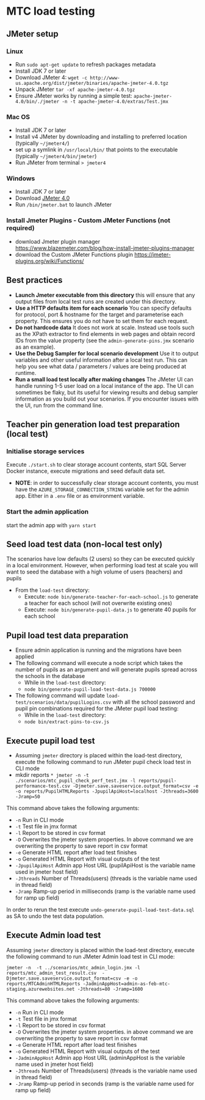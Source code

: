 # MTC load testing

## JMeter setup
### Linux
* Run `sudo apt-get update` to refresh packages metadata
* Install JDK 7 or later
* Download JMeter 4: `wget -c http://www-us.apache.org/dist/jmeter/binaries/apache-jmeter-4.0.tgz`
* Unpack JMeter `tar -xf apache-jmeter-4.0.tgz`
* Ensure JMeter works by running a simple test:
`apache-jmeter-4.0/bin/./jmeter -n -t apache-jmeter-4.0/extras/Test.jmx`

### Mac OS
* Install JDK 7 or later
* Install v4 JMeter by downloading and installing to preferred location (typically `~/jmeter4/`)
* set up a symlink in `/usr/local/bin/` that points to the executable (typically `~/jmeter4/bin/jmeter`)
* Run JMeter from terminal `> jmeter4`

### Windows
* Install JDK 7 or later
* Download [JMeter 4.0](http://www-us.apache.org/dist/jmeter/binaries/apache-jmeter-4.0.tgz)
* Run `/bin/jmeter.bat` to launch JMeter

### Install Jmeter Plugins - Custom JMeter Functions (not required)
* download Jmeter plugin manager
https://www.blazemeter.com/blog/how-install-jmeter-plugins-manager
* download the Custom JMeter Functions plugin
https://jmeter-plugins.org/wiki/Functions/

## Best practices
* **Launch Jmeter executable from this directory** this will ensure that any output files from local test runs are created under this directory.
* **Use a HTTP defaults item for each scenario** You can specify defaults for protocol, port & hostname for the target and parameterise each property.  This ensures you do not have to set them for each request.
* **Do not hardcode data** It does not work at scale.  Instead use tools such as the XPath extractor to find elements in web pages and obtain record IDs from the value property (see the `admin-generate-pins.jmx` scenario as an example).
* **Use the Debug Sampler for local scenario development** Use it to output variables and other useful information after a local test run.  This can help you see what data / parameters / values are being produced at runtime.
* **Run a small load test locally after making changes**  The JMeter UI can handle running 1-5 user load on a local instance of the app.  The UI can sometimes be flaky, but its useful for viewing results and debug sampler information as you build out your scenarios.  If you encounter issues with the UI, run from the command line.


## Teacher pin generation load test preparation (local test)
### Initialise storage services
Execute `./start.sh` to clear storage account contents, start SQL Server Docker instance, execute migrations and seed default data set.
* **NOTE**: in order to successfully clear storage account contents, you must have the `AZURE_STORAGE_CONNECTION_STRING` variable set for the admin app.  Either in a `.env` file or as environment variable.
### Start the admin application
start the admin app with `yarn start`

## Seed load test data (non-local test only)
The scenarios have low defaults (2 users) so they can be executed quickly in a local environment.  However, when performing load test at scale you will want to seed the database with a high volume of users (teachers) and pupils
* From the `load-test` directory:
    * Execute: `node bin/generate-teacher-for-each-school.js` to generate a teacher for each school (will not overwrite existing ones)
    * Execute: `node bin/generate-pupil-data.js` to generate 40 pupils for each school

## Pupil load test data preparation
* Ensure admin application is running and the migrations have been applied
* The following command will execute a node script which takes the number of pupils as an argument and will generate pupils spread across the schools in the database
    * While in the `load-test` directory:
    * `node bin/generate-pupil-load-test-data.js 700000`
* The following command will update `load-test/scenarios/data/pupilLogins.csv` with all the school password and pupil pin combinations required for the JMeter pupil load testing:
    * While in the `load-test` directory:
    * `node bin/extract-pins-to-csv.js`

## Execute pupil load test
* Assuming `jmeter` directory is placed within the load-test directory, execute the following command to run JMeter pupil check load test in CLI mode
* mkdir reports
``* jmeter -n -t ./scenarios/mtc_pupil_check_perf_test.jmx -l reports/pupil-performance-test.csv -Djmeter.save.saveservice.output_format=csv -e -o reports/PupilHTMLReports -JpupilApiHost=localhost -Jthreads=3600 -Jramp=50
``

This command above takes the following arguments:
* `-n` Run in CLI mode
* `-t` Test file in jmx format
* `-l` Report to be stored in csv format
* `-D` Overwrites the jmeter system properties. In above command we are overwriting the property to save report in csv format
* `-e` Generate HTML report after load test finishes
* `-o` Generated HTML Report with visual outputs of the test
* `-JpupilApiHost` Admin app Host URL (pupilApiHost is the variable name used in jmeter host field)
* `-Jthreads` Number of Threads(users) (threads is the variable name used in thread field)
* `-Jramp` Ramp-up period in milliseconds (ramp is the variable name used for ramp up field)

In order to rerun the test execute `undo-generate-pupil-load-test-data.sql` as SA to undo the test data population.

## Execute Admin load test
Assuming `jmeter` directory is placed within the load-test directory, execute the following command to run JMeter Admin load test in CLI mode:

`` jmeter -n  -t ../scenarios/mtc_admin_login.jmx -l reports/mtc_admin_test_result.csv  -Djmeter.save.saveservice.output_format=csv -e -o reports/MTCAdminHTMLReports -JadminAppHost=admin-as-feb-mtc-staging.azurewebsites.net -Jthreads=80 -Jramp=1600
``

This command above takes the following arguments:
* `-n` Run in CLI mode
* `-t` Test file in jmx format
* `-l` Report to be stored in csv format
* `-D` Overwrites the jmeter system properties. in above command we are overwriting the property to save report in csv format
* `-e` Generate HTML report after load test finishes
* `-o` Generated HTML Report with visual outputs of the test
* `-JadminAppHost` Admin app Host URL (adminAppHost is the variable name used in jmeter host field)
* `-Jthreads` Number of Threads(users) (threads is the variable name used in thread field)
* `-Jramp` Ramp-up period  in seconds (ramp is the variable name used for ramp up field)
